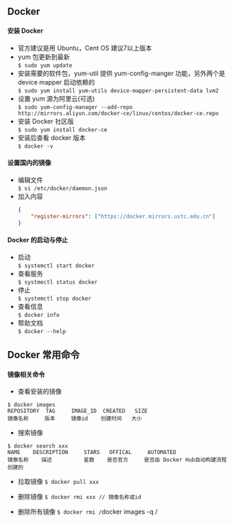 ## Docker

#### 安装 Docker
* 官方建议是用 Ubuntu，Cent OS 建议7以上版本
* yum 包更新到最新  
`$ sudo yum update` 
* 安装需要的软件包，yum-util 提供 yum-config-manger 功能，另外两个是 device mapper 启动依赖的  
`$ sudo yum install yum-utils device-mapper-persistent-data lvm2`
* 设置 yum 源为阿里云(可选)  
`$ sudo yum-config-manager --add-repo http://mirrors.aliyun.com/docker-ce/linux/centos/docker-ce.repo`
* 安装 Docker 社区版  
`$ sudo yum install docker-ce`
* 安装后查看 docker 版本  
`$ docker -v`

#### 设置国内的镜像
* 编辑文件  
`$ vi /etc/docker/daemon.json`
* 加入内容
    ``` json
    {
        "register-mirrors": ["https://docker.mirrors.ustc.edu.cn"]
    }
    ```

#### Docker 的启动与停止
* 启动  
`$ systemctl start docker`
* 查看服务  
`$ systmectl status docker`
* 停止  
`$ systemctl stop docker`
* 查看信息  
`$ docker info`
* 帮助文档  
`$ docker --help`

## Docker 常用命令

#### 镜像相关命令

* 查看安装的镜像  
``` shell script
$ docker images 
REPOSITORY  TAG     IMAGE_ID  CREATED   SIZE
镜像名称     版本     镜像id    创建时间   大小
```

* 搜索镜像
```
$ docker search xxx
NAME    DESCRIPTION     STARS   OFFICAL     AUTOMATED
镜像名称    描述          星数    是否官方     是否由 Docker Hub自动构建流程创建的
```

* 拉取镜像
`$ docker pull xxx`

* 删除镜像
`$ docker rmi xxx // 镜像名称或id`

* 删除所有镜像
`$ docker rmi /`docker images -q /` `

